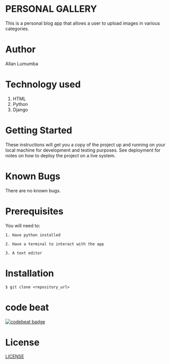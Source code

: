 # PERSONAL GALLERY
This is a personal blog app that allows a user to upload images in various categories.

# Author
Allan Lumumba

# Technology used
1. HTML
2. Python
3. Django

# Getting Started
These instructions will get you a copy of the project up and running on your local machine for development and testing purposes. See deployment for notes on how to deploy the project on a live system.

# Known Bugs
There are no known bugs.

# Prerequisites

You will need to:

    1. Have python installed
    
    2. Have a terminal to interact with the app
    
    3. A text editor
    
    
 # Installation
 
    $ git clone <repository_url>

# code beat
[![codebeat badge](https://codebeat.co/badges/ddb5125a-1fa5-4f18-9d8e-621e9c4e4bad)](https://codebeat.co/projects/github-com-allanlas-personal-gallery-master)

# License
[LICENSE](LICENSE)